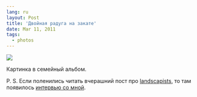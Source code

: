 ```yaml
---
lang: ru
layout: Post
title: 'Двойная радуга на закате'
date: Mar 11, 2011
tags:
  - photos
---
```


![](photo://2010-11-05_5D_1936_Artem_Sapegin)

Картинка в семейный альбом.

P. S. Если поленились читать вчерашний пост про [landscapists](http://landscapists.livejournal.com/), то там появилось [интервью со мной](http://landscapists.info/artem-sapegin).
